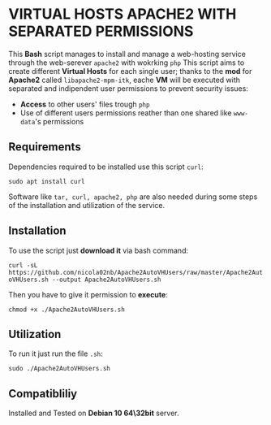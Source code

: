# VIRTUAL HOSTS APACHE2 WITH SEPARATED PERMISSIONS

This **Bash** script manages to install and manage a web-hosting service through the web-serever `apache2` with wokrking `php`
This script aims to create different **Virtual Hosts** for each single user; thanks to the **mod** for **Apache2** called `libapache2-mpm-itk`, eache **VM**
will be executed with separated and indipendent user permissions to prevent security issues:

- **Access** to other users' files trough `php`
- Use of different users permissions reather than one shared like `www-data`'s permissions

## Requirements

Dependencies required to be installed use this script `curl`:

`sudo apt install curl`

Software like `tar, curl, apache2, php` are also needed during some steps of the installation and utilization of the service.

## Installation

To use the script just **download it** via bash command:

`curl -sL https://github.com/nicola02nb/Apache2AutoVHUsers/raw/master/Apache2AutoVHUsers.sh --output Apache2AutoVHUsers.sh`

Then you have to give it permission to **execute**:

`chmod +x ./Apache2AutoVHUsers.sh`

## Utilization

To run it just run the file `.sh`:

`sudo ./Apache2AutoVHUsers.sh`

## Compatibliliy

Installed and Tested on **Debian 10 64\32bit** server.